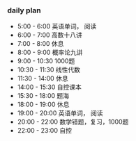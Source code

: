 ### daily plan

- 5:00 - 6:00 英语单词， 阅读
- 6:00 - 7:00 高数十八讲
- 7:00 - 8:00 休息
- 8:00 - 9:00 概率论九讲
- 9:00 - 10:30 1000题
- 10:30 - 11:30 线性代数
- 11:30 - 14:00 休息
- 14:00 - 15:30 自控课本
- 15:30 - 18:00 题海
- 18:00 - 19:00 休息
- 19:00 - 20:00 英语单词， 阅读
- 20:00 - 22:00 数学错题，复习，1000题
- 22:00 - 23:00 自控